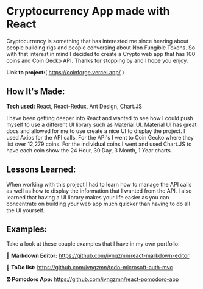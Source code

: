 # Cryptocurrency App made with React

Cryptocurrency is something that has interested me since hearing about people building rigs and people conversing about Non Fungible Tokens. So with that interest in mind I decided to create a Crypto web app that has 100 coins and Coin Gecko API. Thanks for stopping by and I hope you enjoy.

**Link to project:**( https://coinforge.vercel.app/ )

<!-- ![app image](#) Image Gif in the works -->

## How It's Made:

**Tech used:** React, React-Redux, Ant Design, Chart.JS

I have been getting deeper into React and wanted to see how I could push myself to use a different UI library such as Material UI. Material UI has great docs and allowed for me to use create a nice UI to display the project. I used Axios for the API calls. For the API's I went to Coin Gecko where they list over 12,279 coins. For the individual coins I went and used Chart.JS to have each coin show the 24 Hour, 30 Day, 3 Month, 1 Year charts.

## Lessons Learned:

When working with this project I had to learn how to manage the API calls as well as how to display the information that I wanted from the API. I also learned that having a UI library makes your life easier as you can concentrate on building your web app much quicker than having to do all the UI yourself.

## Examples:

Take a look at these couple examples that I have in my own portfolio:

**📝 Markdown Editor:** https://github.com/ivngzmn/react-markdown-editor

**🧾 ToDo list:** https://github.com/ivngzmn/todo-microsoft-auth-mvc

**⏰ Pomodoro App:** https://github.com/ivngzmn/react-pomodoro-app

